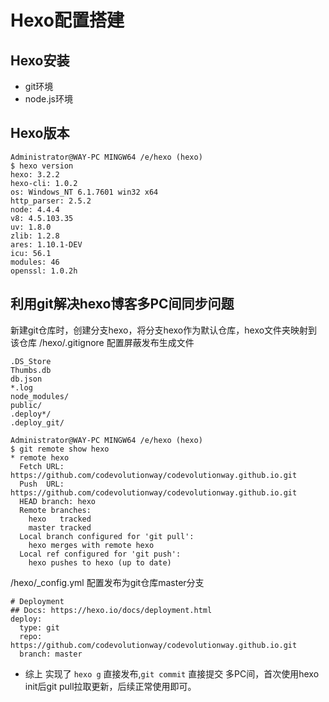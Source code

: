 # Hexo配置搭建
## Hexo安装
* git环境
* node.js环境

## Hexo版本
``` shell
Administrator@WAY-PC MINGW64 /e/hexo (hexo)
$ hexo version
hexo: 3.2.2
hexo-cli: 1.0.2
os: Windows_NT 6.1.7601 win32 x64
http_parser: 2.5.2
node: 4.4.4
v8: 4.5.103.35
uv: 1.8.0
zlib: 1.2.8
ares: 1.10.1-DEV
icu: 56.1
modules: 46
openssl: 1.0.2h
```

## 利用git解决hexo博客多PC间同步问题
新建git仓库时，创建分支hexo，将分支hexo作为默认仓库，hexo文件夹映射到该仓库
/hexo/.gitignore 配置屏蔽发布生成文件
```
.DS_Store
Thumbs.db
db.json
*.log
node_modules/
public/
.deploy*/
.deploy_git/
```

```shell
Administrator@WAY-PC MINGW64 /e/hexo (hexo)
$ git remote show hexo
* remote hexo
  Fetch URL: https://github.com/codevolutionway/codevolutionway.github.io.git
  Push  URL: https://github.com/codevolutionway/codevolutionway.github.io.git
  HEAD branch: hexo
  Remote branches:
    hexo   tracked
    master tracked
  Local branch configured for 'git pull':
    hexo merges with remote hexo
  Local ref configured for 'git push':
    hexo pushes to hexo (up to date)

```

/hexo/_config.yml 配置发布为git仓库master分支
```
# Deployment
## Docs: https://hexo.io/docs/deployment.html
deploy:
  type: git
  repo: https://github.com/codevolutionway/codevolutionway.github.io.git
  branch: master
```

* 综上
实现了 `hexo g` 直接发布,`git commit` 直接提交
多PC间，首次使用hexo init后git pull拉取更新，后续正常使用即可。

